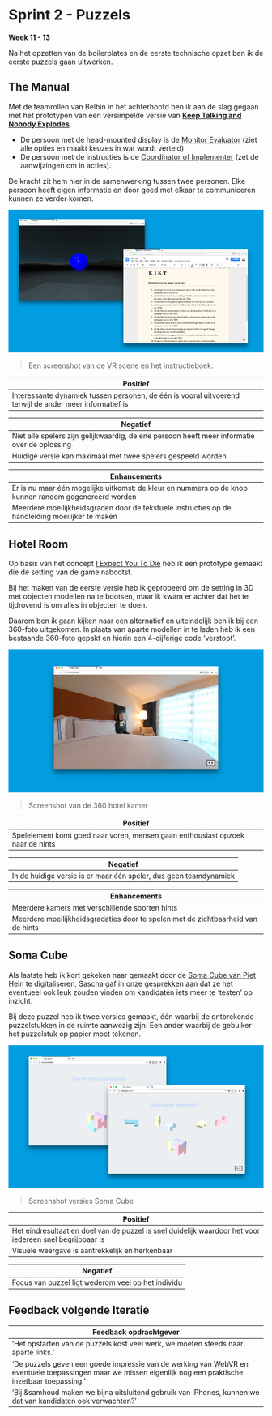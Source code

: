 # Sprint 2 - Puzzels

**Week 11 - 13**

Na het opzetten van de boilerplates en de eerste technische opzet ben ik de eerste puzzels gaan uitwerken.

## The Manual
Met de teamrollen van Belbin in het achterhoofd ben ik aan de slag gegaan met het prototypen van een versimpelde versie van **[Keep Talking and Nobody Explodes](https://productbiografie.dandevri.es/concepting/IDEAS.html).**

* De persoon met de head-mounted display is de [Monitor Evaluator](http://www.belbin.com/about/team-role-spotlight-monitor-evaluator/) (ziet alle opties en maakt keuzes in wat wordt verteld).
* De persoon met de instructies is de [Coordinator of Implementer](https://en.wikipedia.org/wiki/Team_Role_Inventories#Co-ordinator) (zet de aanwijzingen om in acties).

De kracht zit hem hier in de samenwerking tussen twee personen. Elke persoon heeft eigen informatie en door goed met elkaar te communiceren kunnen ze verder komen.

![Manual Prototypes](/resources/manual.jpg)
> Een screenshot van de VR scene en het instructieboek.

| Positief | 
|-|
| Interessante dynamiek tussen personen, de één is vooral uitvoerend terwijl de ander meer informatief is | 

| Negatief | 
|-|
| Niet alle spelers zijn gelijkwaardig, de ene persoon heeft meer informatie over de oplossing | 
| Huidige versie kan maximaal met twee spelers gespeeld worden | 

| Enhancements | 
|-|
| Er is nu maar één mogelijke uitkomst: de kleur en nummers op de knop kunnen random gegenereerd worden | 
| Meerdere moeilijkheidsgraden door de tekstuele instructies op de handleiding moeilijker te maken | 

## Hotel Room
Op basis van het concept [I Expect You To Die](https://productbiografie.dandevri.es/concepting/IDEAS.html) heb ik een prototype gemaakt die de setting van de game nabootst.

Bij het maken van de eerste versie heb ik geprobeerd om de setting in 3D met objecten modellen na te bootsen, maar ik kwam er achter dat het te tijdrovend is om alles in objecten te doen.

Daarom ben ik gaan kijken naar een alternatief en uiteindelijk ben ik bij een 360-foto uitgekomen. In plaats van aparte modellen in te laden heb ik een bestaande 360-foto gepakt en hierin een 4-cijferige code ‘verstopt’. 

![Hotel Room](/resources/hotel-room.jpg)
> Screenshot van de 360 hotel kamer

| Positief | 
|-|
| Spelelement komt goed naar voren, mensen gaan enthousiast opzoek naar de hints | 

| Negatief | 
|-|
| In de huidige versie is er maar één speler, dus geen teamdynamiek| 

| Enhancements | 
|-|
| Meerdere kamers met verschillende soorten hints | 
| Meerdere moeilijkheidsgradaties door te spelen met de zichtbaarheid van de hints | 

## Soma Cube
Als laatste heb ik kort gekeken naar gemaakt door de [Soma Cube van Piet Hein](https://en.wikipedia.org/wiki/Soma_cube) te digitaliseren, Sascha gaf in onze gesprekken aan dat ze het eventueel ook leuk zouden vinden om kandidaten iets meer te ‘testen’ op inzicht.

Bij deze puzzel heb ik twee versies gemaakt, één waarbij de ontbrekende puzzelstukken in de ruimte aanwezig zijn. Een ander waarbij de gebuiker het puzzelstuk op papier moet tekenen.

![Soma Cube](/resources/soma-cube.jpg)
> Screenshot versies Soma Cube

| Positief | 
|-|
| Het eindresultaat en doel van de puzzel is snel duidelijk waardoor het voor iedereen snel begrijpbaar is | 
| Visuele weergave is aantrekkelijk en herkenbaar | 

| Negatief | 
|-|
| Focus van puzzel ligt wederom veel op het individu | 

## Feedback volgende Iteratie

| Feedback opdrachtgever | 
|-|
| ‘Het opstarten van de puzzels kost veel werk, we moeten steeds naar aparte links.’ | 
| ‘De puzzels geven een goede impressie van de werking van WebVR en eventuele toepassingen maar we missen eigenlijk nog een praktische inzetbaar toepassing.’ | 
| ‘Bij &samhoud maken we bijna uitsluitend gebruik van iPhones, kunnen we dat van kandidaten ook verwachten?’ | 